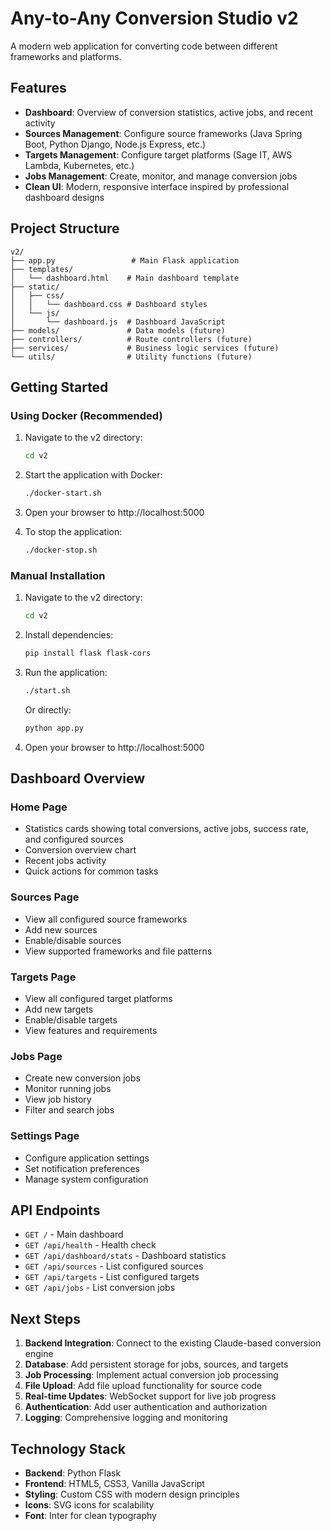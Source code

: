 # Any-to-Any Conversion Studio v2

A modern web application for converting code between different frameworks and platforms.

## Features

- **Dashboard**: Overview of conversion statistics, active jobs, and recent activity
- **Sources Management**: Configure source frameworks (Java Spring Boot, Python Django, Node.js Express, etc.)
- **Targets Management**: Configure target platforms (Sage IT, AWS Lambda, Kubernetes, etc.)
- **Jobs Management**: Create, monitor, and manage conversion jobs
- **Clean UI**: Modern, responsive interface inspired by professional dashboard designs

## Project Structure

```
v2/
├── app.py                 # Main Flask application
├── templates/            
│   └── dashboard.html    # Main dashboard template
├── static/
│   ├── css/
│   │   └── dashboard.css # Dashboard styles
│   └── js/
│       └── dashboard.js  # Dashboard JavaScript
├── models/               # Data models (future)
├── controllers/          # Route controllers (future)
├── services/             # Business logic services (future)
└── utils/                # Utility functions (future)
```

## Getting Started

### Using Docker (Recommended)

1. Navigate to the v2 directory:
   ```bash
   cd v2
   ```

2. Start the application with Docker:
   ```bash
   ./docker-start.sh
   ```

3. Open your browser to http://localhost:5000

4. To stop the application:
   ```bash
   ./docker-stop.sh
   ```

### Manual Installation

1. Navigate to the v2 directory:
   ```bash
   cd v2
   ```

2. Install dependencies:
   ```bash
   pip install flask flask-cors
   ```

3. Run the application:
   ```bash
   ./start.sh
   ```
   Or directly:
   ```bash
   python app.py
   ```

4. Open your browser to http://localhost:5000

## Dashboard Overview

### Home Page
- Statistics cards showing total conversions, active jobs, success rate, and configured sources
- Conversion overview chart
- Recent jobs activity
- Quick actions for common tasks

### Sources Page
- View all configured source frameworks
- Add new sources
- Enable/disable sources
- View supported frameworks and file patterns

### Targets Page
- View all configured target platforms
- Add new targets
- Enable/disable targets
- View features and requirements

### Jobs Page
- Create new conversion jobs
- Monitor running jobs
- View job history
- Filter and search jobs

### Settings Page
- Configure application settings
- Set notification preferences
- Manage system configuration

## API Endpoints

- `GET /` - Main dashboard
- `GET /api/health` - Health check
- `GET /api/dashboard/stats` - Dashboard statistics
- `GET /api/sources` - List configured sources
- `GET /api/targets` - List configured targets
- `GET /api/jobs` - List conversion jobs

## Next Steps

1. **Backend Integration**: Connect to the existing Claude-based conversion engine
2. **Database**: Add persistent storage for jobs, sources, and targets
3. **Job Processing**: Implement actual conversion job processing
4. **File Upload**: Add file upload functionality for source code
5. **Real-time Updates**: WebSocket support for live job progress
6. **Authentication**: Add user authentication and authorization
7. **Logging**: Comprehensive logging and monitoring

## Technology Stack

- **Backend**: Python Flask
- **Frontend**: HTML5, CSS3, Vanilla JavaScript
- **Styling**: Custom CSS with modern design principles
- **Icons**: SVG icons for scalability
- **Font**: Inter for clean typography